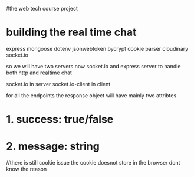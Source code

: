 #the web tech course project


# building the real time chat


express mongoose dotenv jsonwebtoken bycrypt cookie parser cloudinary socket.io


so we will have two servers now socket.io and express server to handle both http and realtime chat

socket.io in server
socket.io-client in client




for all the endpoints the response object will have mainly two attribtes


# 1. success: true/false
# 2. message: string



//there is still cookie issue the cookie doesnot store in the browser dont know the reason